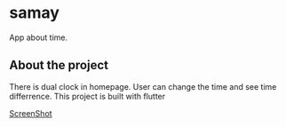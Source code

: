 # samay

App about time.

## About the project

There is dual clock in homepage. User can change the time and see time differrence.
This project is built with flutter

[ScreenShot](images/Screenshot.png)